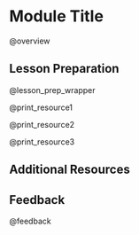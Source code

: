 <!--

author:   Your Name
email:    email@chop.edu
version:  0.0.0
current_version_description: Brief description of why this version exists
module_type: wrapper
docs_version: 1.1.0
language: en
narrator: UK English Female
mode: Textbook

title: Module Title

comment:  This is a short, focused description of the module.

long_description: This is a longer description, which should be understandable for a lay audience.

estimated_time_in_minutes: 

@pre_reqs
List any skills or knowledge needed to complete this module here.
@end

@learning_objectives  
After completion of this module, learners will be able to:

- identify key elements
- create a product
- do a task
- articulate the rationale for something
@end

good_first_module: false

@sets_you_up_for

@end

@depends_on_knowledge_available_in

@end

@version_history 

Previous versions: 

- [x.x.x](link): that version's current version description
- [x.x.x](link): that version's current version description
- [x.x.x](link): that version's current version description
@end

resource1_name: 
resource1_description: 
resource1_wellvetted: 
resource1_wellvetted_text: 
resource1_maintained: 
resource1_maintained_text: 
resource1_stablesupport: 
resource1_stablesupport_text: 
resource1_a11y_issues: 


@module_structure
1. Part 1
2. Part 2
3. Part 3
@end

import: https://raw.githubusercontent.com/arcus/education_modules/main/_module_templates/macros.md
import: https://raw.githubusercontent.com/arcus/education_modules/main/_module_templates/macros_wrapper.md
-->

# Module Title

@overview

## Lesson Preparation

@lesson_prep_wrapper

@print_resource1

@print_resource2

@print_resource3

## Additional Resources

## Feedback

@feedback
